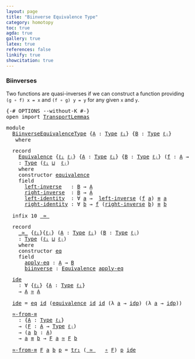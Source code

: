 ```yaml
---
layout: page
title: "Biinverse Equivalence Type"
category: homotopy
toc: true
agda: true
gallery: true
latex: true
references: false
linkify: true
showcitation: true
---
```


### Biinverses

Two functions are quasi-inverses if we can construct a function providing
`(g ∘ f) x = x` and `(f ∘ g) y = y` for any given `x` and `y`.

<div class="hide" >
<pre class="Agda">
<a id="363" class="Symbol">{-#</a> <a id="367" class="Keyword">OPTIONS</a> <a id="375" class="Pragma">--without-K</a> <a id="387" class="Symbol">#-}</a>
<a id="391" class="Keyword">open</a> <a id="396" class="Keyword">import</a> <a id="403" href="TransportLemmas.html" class="Module">TransportLemmas</a>
</pre>
</div>

<pre class="Agda">
<a id="451" class="Keyword">module</a>
  <a id="460" href="BiinverseEquivalenceType.html" class="Module">BiinverseEquivalenceType</a> <a id="485" class="Symbol">{</a><a id="486" href="BiinverseEquivalenceType.html#486" class="Bound">A</a> <a id="488" class="Symbol">:</a> <a id="490" href="Intro.html#1803" class="Function">Type</a> <a id="495" href="Intro.html#2245" class="Generalizable">ℓᵢ</a><a id="497" class="Symbol">}</a> <a id="499" class="Symbol">{</a><a id="500" href="BiinverseEquivalenceType.html#500" class="Bound">B</a> <a id="502" class="Symbol">:</a> <a id="504" href="Intro.html#1803" class="Function">Type</a> <a id="509" href="Intro.html#2248" class="Generalizable">ℓⱼ</a><a id="511" class="Symbol">}</a>
   <a id="516" class="Keyword">where</a>
</pre>

<pre class="Agda">
  <a id="549" class="Keyword">record</a>
    <a id="Equivalence"></a><a id="560" href="BiinverseEquivalenceType.html#560" class="Record">Equivalence</a> <a id="572" class="Symbol">{</a><a id="573" href="BiinverseEquivalenceType.html#573" class="Bound">ℓᵢ</a> <a id="576" href="BiinverseEquivalenceType.html#576" class="Bound">ℓⱼ</a><a id="578" class="Symbol">}</a> <a id="580" class="Symbol">{</a><a id="581" href="BiinverseEquivalenceType.html#581" class="Bound">A</a> <a id="583" class="Symbol">:</a> <a id="585" href="Intro.html#1803" class="Function">Type</a> <a id="590" href="BiinverseEquivalenceType.html#573" class="Bound">ℓᵢ</a><a id="592" class="Symbol">}</a> <a id="594" class="Symbol">{</a><a id="595" href="BiinverseEquivalenceType.html#595" class="Bound">B</a> <a id="597" class="Symbol">:</a> <a id="599" href="Intro.html#1803" class="Function">Type</a> <a id="604" href="BiinverseEquivalenceType.html#576" class="Bound">ℓⱼ</a><a id="606" class="Symbol">}</a> <a id="608" class="Symbol">(</a><a id="609" href="BiinverseEquivalenceType.html#609" class="Bound">f</a> <a id="611" class="Symbol">:</a> <a id="613" href="BiinverseEquivalenceType.html#581" class="Bound">A</a> <a id="615" class="Symbol">→</a> <a id="617" href="BiinverseEquivalenceType.html#595" class="Bound">B</a><a id="618" class="Symbol">)</a>
    <a id="624" class="Symbol">:</a> <a id="626" href="Intro.html#1803" class="Function">Type</a> <a id="631" class="Symbol">(</a><a id="632" href="BiinverseEquivalenceType.html#573" class="Bound">ℓᵢ</a> <a id="635" href="Agda.Primitive.html#657" class="Primitive Operator">⊔</a>  <a id="638" href="BiinverseEquivalenceType.html#576" class="Bound">ℓⱼ</a><a id="640" class="Symbol">)</a>
    <a id="646" class="Keyword">where</a>
    <a id="656" class="Keyword">constructor</a> <a id="Equivalence.equivalence"></a><a id="668" href="BiinverseEquivalenceType.html#668" class="InductiveConstructor">equivalence</a>
    <a id="684" class="Keyword">field</a>
      <a id="Equivalence.left-inverse"></a><a id="696" href="BiinverseEquivalenceType.html#696" class="Field">left-inverse</a>   <a id="711" class="Symbol">:</a> <a id="713" href="BiinverseEquivalenceType.html#595" class="Bound">B</a> <a id="715" class="Symbol">→</a> <a id="717" href="BiinverseEquivalenceType.html#581" class="Bound">A</a>
      <a id="Equivalence.right-inverse"></a><a id="725" href="BiinverseEquivalenceType.html#725" class="Field">right-inverse</a>  <a id="740" class="Symbol">:</a> <a id="742" href="BiinverseEquivalenceType.html#595" class="Bound">B</a> <a id="744" class="Symbol">→</a> <a id="746" href="BiinverseEquivalenceType.html#581" class="Bound">A</a>
      <a id="Equivalence.left-identity"></a><a id="754" href="BiinverseEquivalenceType.html#754" class="Field">left-identity</a>  <a id="769" class="Symbol">:</a> <a id="771" class="Symbol">∀</a> <a id="773" href="BiinverseEquivalenceType.html#773" class="Bound">a</a> <a id="775" class="Symbol">→</a>  <a id="778" href="BiinverseEquivalenceType.html#696" class="Field">left-inverse</a> <a id="791" class="Symbol">(</a><a id="792" href="BiinverseEquivalenceType.html#609" class="Bound">f</a> <a id="794" href="BiinverseEquivalenceType.html#773" class="Bound">a</a><a id="795" class="Symbol">)</a> <a id="797" href="BasicTypes.html#4470" class="Function Operator">≡</a> <a id="799" href="BiinverseEquivalenceType.html#773" class="Bound">a</a>
      <a id="Equivalence.right-identity"></a><a id="807" href="BiinverseEquivalenceType.html#807" class="Field">right-identity</a> <a id="822" class="Symbol">:</a> <a id="824" class="Symbol">∀</a> <a id="826" href="BiinverseEquivalenceType.html#826" class="Bound">b</a> <a id="828" class="Symbol">→</a> <a id="830" href="BiinverseEquivalenceType.html#609" class="Bound">f</a> <a id="832" class="Symbol">(</a><a id="833" href="BiinverseEquivalenceType.html#725" class="Field">right-inverse</a> <a id="847" href="BiinverseEquivalenceType.html#826" class="Bound">b</a><a id="848" class="Symbol">)</a> <a id="850" href="BasicTypes.html#4470" class="Function Operator">≡</a> <a id="852" href="BiinverseEquivalenceType.html#826" class="Bound">b</a>

  <a id="857" class="Keyword">infix</a> <a id="863" class="Number">10</a> <a id="866" href="BiinverseEquivalenceType.html#908" class="Record Operator">_≃_</a>
</pre>

<pre class="Agda">
  <a id="897" class="Keyword">record</a>
    <a id="_≃_"></a><a id="908" href="BiinverseEquivalenceType.html#908" class="Record Operator">_≃_</a> <a id="912" class="Symbol">{</a><a id="913" href="BiinverseEquivalenceType.html#913" class="Bound">ℓᵢ</a><a id="915" class="Symbol">}{</a><a id="917" href="BiinverseEquivalenceType.html#917" class="Bound">ℓⱼ</a><a id="919" class="Symbol">}</a> <a id="921" class="Symbol">(</a><a id="922" href="BiinverseEquivalenceType.html#922" class="Bound">A</a> <a id="924" class="Symbol">:</a> <a id="926" href="Intro.html#1803" class="Function">Type</a> <a id="931" href="BiinverseEquivalenceType.html#913" class="Bound">ℓᵢ</a><a id="933" class="Symbol">)</a> <a id="935" class="Symbol">(</a><a id="936" href="BiinverseEquivalenceType.html#936" class="Bound">B</a> <a id="938" class="Symbol">:</a> <a id="940" href="Intro.html#1803" class="Function">Type</a> <a id="945" href="BiinverseEquivalenceType.html#917" class="Bound">ℓⱼ</a><a id="947" class="Symbol">)</a>
    <a id="953" class="Symbol">:</a> <a id="955" href="Intro.html#1803" class="Function">Type</a> <a id="960" class="Symbol">(</a><a id="961" href="BiinverseEquivalenceType.html#913" class="Bound">ℓᵢ</a> <a id="964" href="Agda.Primitive.html#657" class="Primitive Operator">⊔</a> <a id="966" href="BiinverseEquivalenceType.html#917" class="Bound">ℓⱼ</a><a id="968" class="Symbol">)</a>
    <a id="974" class="Keyword">where</a>
    <a id="984" class="Keyword">constructor</a> <a id="_≃_.eq"></a><a id="996" href="BiinverseEquivalenceType.html#996" class="InductiveConstructor">eq</a>
    <a id="1003" class="Keyword">field</a>
      <a id="_≃_.apply-eq"></a><a id="1015" href="BiinverseEquivalenceType.html#1015" class="Field">apply-eq</a> <a id="1024" class="Symbol">:</a> <a id="1026" href="BiinverseEquivalenceType.html#922" class="Bound">A</a> <a id="1028" class="Symbol">→</a> <a id="1030" href="BiinverseEquivalenceType.html#936" class="Bound">B</a>
      <a id="_≃_.biinverse"></a><a id="1038" href="BiinverseEquivalenceType.html#1038" class="Field">biinverse</a> <a id="1048" class="Symbol">:</a> <a id="1050" href="BiinverseEquivalenceType.html#560" class="Record">Equivalence</a> <a id="1062" href="BiinverseEquivalenceType.html#1015" class="Field">apply-eq</a>
</pre>

<pre class="Agda">
  <a id="ide"></a><a id="1098" href="BiinverseEquivalenceType.html#1098" class="Function">ide</a>
    <a id="1106" class="Symbol">:</a> <a id="1108" class="Symbol">∀</a> <a id="1110" class="Symbol">{</a><a id="1111" href="BiinverseEquivalenceType.html#1111" class="Bound">ℓᵢ</a><a id="1113" class="Symbol">}</a> <a id="1115" class="Symbol">{</a><a id="1116" href="BiinverseEquivalenceType.html#1116" class="Bound">A</a> <a id="1118" class="Symbol">:</a> <a id="1120" href="Intro.html#1803" class="Function">Type</a> <a id="1125" href="BiinverseEquivalenceType.html#1111" class="Bound">ℓᵢ</a><a id="1127" class="Symbol">}</a>
    <a id="1133" class="Symbol">→</a> <a id="1135" href="BiinverseEquivalenceType.html#1116" class="Bound">A</a> <a id="1137" href="BiinverseEquivalenceType.html#908" class="Record Operator">≃</a> <a id="1139" href="BiinverseEquivalenceType.html#1116" class="Bound">A</a>

  <a id="1144" href="BiinverseEquivalenceType.html#1098" class="Function">ide</a> <a id="1148" class="Symbol">=</a> <a id="1150" href="BiinverseEquivalenceType.html#996" class="InductiveConstructor">eq</a> <a id="1153" href="BasicFunctions.html#376" class="Function">id</a> <a id="1156" class="Symbol">(</a><a id="1157" href="BiinverseEquivalenceType.html#668" class="InductiveConstructor">equivalence</a> <a id="1169" href="BasicFunctions.html#376" class="Function">id</a> <a id="1172" href="BasicFunctions.html#376" class="Function">id</a> <a id="1175" class="Symbol">(λ</a> <a id="1178" href="BiinverseEquivalenceType.html#1178" class="Bound">a</a> <a id="1180" class="Symbol">→</a> <a id="1182" href="BasicTypes.html#4339" class="InductiveConstructor">idp</a><a id="1185" class="Symbol">)</a> <a id="1187" class="Symbol">(λ</a> <a id="1190" href="BiinverseEquivalenceType.html#1190" class="Bound">a</a> <a id="1192" class="Symbol">→</a> <a id="1194" href="BasicTypes.html#4339" class="InductiveConstructor">idp</a><a id="1197" class="Symbol">))</a>
</pre>

<pre class="Agda">
  <a id="≃-from-≡"></a><a id="1227" href="BiinverseEquivalenceType.html#1227" class="Function">≃-from-≡</a>
    <a id="1240" class="Symbol">:</a> <a id="1242" class="Symbol">{</a><a id="1243" href="BiinverseEquivalenceType.html#1243" class="Bound">A</a> <a id="1245" class="Symbol">:</a> <a id="1247" href="Intro.html#1803" class="Function">Type</a> <a id="1252" href="BiinverseEquivalenceType.html#495" class="Bound">ℓᵢ</a><a id="1254" class="Symbol">}</a>
    <a id="1260" class="Symbol">→</a> <a id="1262" class="Symbol">(</a><a id="1263" href="BiinverseEquivalenceType.html#1263" class="Bound">F</a> <a id="1265" class="Symbol">:</a> <a id="1267" href="BiinverseEquivalenceType.html#1243" class="Bound">A</a> <a id="1269" class="Symbol">→</a> <a id="1271" href="Intro.html#1803" class="Function">Type</a> <a id="1276" href="BiinverseEquivalenceType.html#509" class="Bound">ℓⱼ</a><a id="1278" class="Symbol">)</a>
    <a id="1284" class="Symbol">→</a> <a id="1286" class="Symbol">(</a><a id="1287" href="BiinverseEquivalenceType.html#1287" class="Bound">a</a> <a id="1289" href="BiinverseEquivalenceType.html#1289" class="Bound">b</a> <a id="1291" class="Symbol">:</a> <a id="1293" href="BiinverseEquivalenceType.html#1243" class="Bound">A</a><a id="1294" class="Symbol">)</a>
    <a id="1300" class="Symbol">→</a> <a id="1302" href="BiinverseEquivalenceType.html#1287" class="Bound">a</a> <a id="1304" href="BasicTypes.html#4470" class="Function Operator">≡</a> <a id="1306" href="BiinverseEquivalenceType.html#1289" class="Bound">b</a> <a id="1308" class="Symbol">→</a> <a id="1310" href="BiinverseEquivalenceType.html#1263" class="Bound">F</a> <a id="1312" href="BiinverseEquivalenceType.html#1287" class="Bound">a</a> <a id="1314" href="BiinverseEquivalenceType.html#908" class="Record Operator">≃</a> <a id="1316" href="BiinverseEquivalenceType.html#1263" class="Bound">F</a> <a id="1318" href="BiinverseEquivalenceType.html#1289" class="Bound">b</a>

  <a id="1323" href="BiinverseEquivalenceType.html#1227" class="Function">≃-from-≡</a> <a id="1332" href="BiinverseEquivalenceType.html#1332" class="Bound">F</a> <a id="1334" href="BiinverseEquivalenceType.html#1334" class="Bound">a</a> <a id="1336" href="BiinverseEquivalenceType.html#1336" class="Bound">b</a> <a id="1338" href="BiinverseEquivalenceType.html#1338" class="Bound">p</a> <a id="1340" class="Symbol">=</a> <a id="1342" href="Transport.html#682" class="Function">tr₁</a> <a id="1346" class="Symbol">(</a><a id="1347" href="BiinverseEquivalenceType.html#908" class="Record Operator">_≃_</a> <a id="1351" class="Symbol">_</a> <a id="1353" href="BasicFunctions.html#1016" class="Function Operator">∘</a> <a id="1355" href="BiinverseEquivalenceType.html#1332" class="Bound">F</a><a id="1356" class="Symbol">)</a> <a id="1358" href="BiinverseEquivalenceType.html#1338" class="Bound">p</a> <a id="1360" href="BiinverseEquivalenceType.html#1098" class="Function">ide</a>
</pre>
